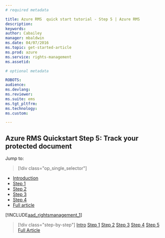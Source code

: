 ```yaml
---
# required metadata

title: Azure RMS  quick start tutorial - Step 5 | Azure RMS
description:
keywords:
author: Cabailey
manager: mbaldwin
ms.date: 04/07/2016
ms.topic: get-started-article
ms.prod: azure
ms.service: rights-management
ms.assetid: 

# optional metadata

ROBOTS: 
audience:
ms.devlang:
ms.reviewer:
ms.suite: ems
ms.tgt_pltfrm:
ms.technology:
ms.custom:

---
```



## Azure RMS Quickstart Step 5: Track your protected document


Jump to: 
> [!div class="op_single_selector"]
- [Introduction](rms-quickstart-intro.md)
- [Step 1](rms-quickstart-step1.md)
- [Step 2](rms-quickstart-step2.md)
- [Step 3](rms-quickstart-step3.md)
- [Step 4](rms-quickstart-step4.md)
- [Full article](rms-quickstart.md)

[!INCLUDE[aad_rightsmanagement_1](../includes/rms-quickstart-step5-include.md)] 

>[!div class="step-by-step"]
[Intro](rms-quickstart-intro.md)
[Step 1](rms-quickstart-step1.md)
[Step 2](rms-quickstart-step2.md)
[Step 3](rms-quickstart-step3.md)
[Step 4](rms-quickstart-step4.md)
[Step 5]()
[Full Article](rms-quickstart.md)
